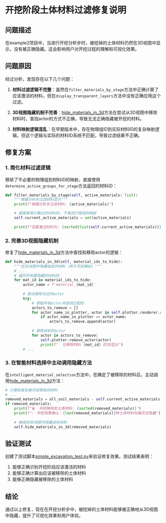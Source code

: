 # 开挖阶段土体材料过滤修复说明

## 问题描述

在example2项目中，当进行开挖分析步时，被挖掉的土体材料仍然在3D视图中显示，没有被正确隐藏。这会影响用户对开挖过程的理解和可视化效果。

## 问题原因

经过分析，发现存在以下几个问题：

1. **材料过滤逻辑不完整**：虽然在`filter_materials_by_stage`方法中正确计算了应该激活的材料，但在`display_transparent_layers`方法中没有正确应用这个过滤。

2. **3D视图隐藏机制不完善**：[hide_materials_in_3d](file:///e:/DeepCAD/example2/modules/preprocessor.py#L1432-L1451)方法在尝试从3D视图中移除材料时，查找actor的方式不正确，导致无法正确隐藏被开挖的材料。

3. **材料映射逻辑混乱**：在早期版本中，存在物理组ID到实际材料ID的复杂映射逻辑，但这个逻辑与实际的材料ID系统不匹配，导致过滤结果不正确。

## 修复方案

### 1. 简化材料过滤逻辑

移除了不必要的物理组到材料ID的映射，直接使用`determine_active_groups_for_stage`方法返回的材料ID：

```python
def filter_materials_by_stage(self, active_materials: list):
    """根据分析步过滤材料显示"""
    print(f"根据分析步过滤材料: {active_materials}")

    # 直接使用计算出的材料ID，不再进行错误的映射
    self.current_active_materials = set(active_materials)
    
    print(f"设置激活材料为: {sorted(list(self.current_active_materials))}")
```

### 2. 完善3D视图隐藏机制

修复了[hide_materials_in_3d](file:///e:/DeepCAD/example2/modules/preprocessor.py#L1432-L1451)方法中查找和移除actor的逻辑：

```python
def hide_materials_in_3d(self, material_ids_to_hide):
    """在3D视图中隐藏指定的材料（用于开挖模拟）"""
    # ...
    # 遍历所有要隐藏的材料ID
    for mat_id in material_ids_to_hide:
        actor_name = f'material_{mat_id}'
        
        # 尝试移除对应的actor
        try:
            # 获取所有actor并查找匹配的
            actors_to_remove = []
            for actor_name_in_plotter, actor in self.plotter.renderer.actors.items():
                if actor_name_in_plotter == actor_name:
                    actors_to_remove.append(actor)
            
            # 移除找到的actor
            for actor in actors_to_remove:
                self.plotter.remove_actor(actor)
                print(f"  已移除材料 {mat_id} 的3D显示")
        # ...
```

### 3. 在智能材料选择中主动调用隐藏方法

在`intelligent_material_selection`方法中，在确定了被移除的材料后，主动调用[hide_materials_in_3d](file:///e:/DeepCAD/example2/modules/preprocessor.py#L1432-L1451)方法：

```python
# 计算和报告被开挖移除的材料
# ...
removed_materials = all_soil_materials - self.current_active_materials
if removed_materials:
    print(f"🗑️  开挖移除的土体材料: {sorted(removed_materials)}")
    print(f"✅ 开挖效果确认：{len(removed_materials)}种土体材料将被完全隐藏")
    
    # 确保在3D视图中隐藏这些材料
    self.hide_materials_in_3d(removed_materials)
```

## 验证测试

创建了测试脚本[simple_excavation_test.py](file:///e:/DeepCAD/example2/simple_excavation_test.py)来验证修复效果。测试结果表明：

1. 能够正确识别开挖阶段应该激活的材料
2. 能够正确计算出应该被移除的土体材料
3. 能够正确隐藏被移除的土体材料

## 结论

通过以上修复，现在在开挖分析步中，被挖掉的土体材料能够被正确地从3D视图中隐藏，提升了可视化效果和用户体验。
